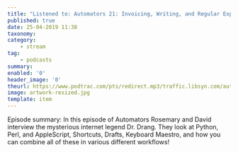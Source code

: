 ```yaml
---
title: "Listened to: Automators 21: Invoicing, Writing, and Regular Expressions with Dr. Drang"
published: true
date: 25-04-2019 11:38
taxonomy:
category:
	- stream
tag:
	- podcasts
summary:
enabled: '0'
header_image: '0'
theurl: https://www.podtrac.com/pts/redirect.mp3/traffic.libsyn.com/automatorsrelay/21_-_Dr_Drang.mp3
image: artwork-resized.jpg
template: item
---
```

 
Episode summary: In this episode of Automators Rosemary and David interview the mysterious internet legend Dr. Drang. They look at Python, Perl, and AppleScript, Shortcuts, Drafts, Keyboard Maestro, and how you can combine all of these in various different workflows!
